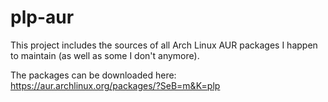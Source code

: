 # plp-aur

This project includes the sources of all Arch Linux AUR packages I happen to maintain (as well as some I don't anymore).

The packages can be downloaded here: https://aur.archlinux.org/packages/?SeB=m&K=plp
